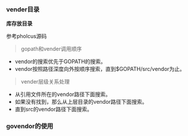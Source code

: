 ### vender目录

**库存放目录**

参考pholcus源码



> gopath和vender调用顺序

-  vendor的搜索优先于GOPATH的搜索。
- vendor按照路径深度向外按顺序搜索，直到$GOPATH/src/vendor为止。



> vender层级关系处理

- 从引用文件所在的vendor路径下面搜索。
- 如果没有找到，那么从上层目录的vendor路径下面搜索。
- 直到src的vendor路径下面搜索。



### govendor的使用